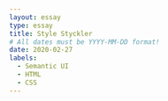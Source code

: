 ```yaml
---
layout: essay
type: essay
title: Style Styckler
# All dates must be YYYY-MM-DD format!
date: 2020-02-27
labels:
  - Semantic UI
  - HTML
  - CSS
---
```


